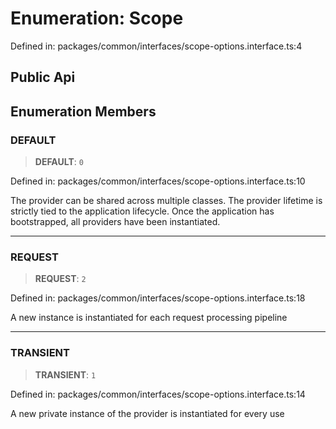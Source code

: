 # Enumeration: Scope

Defined in: packages/common/interfaces/scope-options.interface.ts:4

## Public Api

## Enumeration Members

### DEFAULT

> **DEFAULT**: `0`

Defined in: packages/common/interfaces/scope-options.interface.ts:10

The provider can be shared across multiple classes. The provider lifetime
is strictly tied to the application lifecycle. Once the application has
bootstrapped, all providers have been instantiated.

***

### REQUEST

> **REQUEST**: `2`

Defined in: packages/common/interfaces/scope-options.interface.ts:18

A new instance is instantiated for each request processing pipeline

***

### TRANSIENT

> **TRANSIENT**: `1`

Defined in: packages/common/interfaces/scope-options.interface.ts:14

A new private instance of the provider is instantiated for every use
